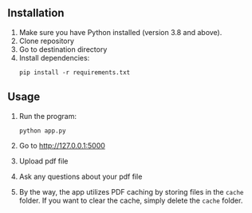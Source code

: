## Installation

1. Make sure you have Python installed (version 3.8 and above).
2. Clone repository
3. Go to destination directory
3. Install dependencies:
    ```
    pip install -r requirements.txt
    ```

## Usage


1. Run the program:
    ```
    python app.py
    ```
2. Go to http://127.0.0.1:5000
3. Upload pdf file
4. Ask any questions about your pdf file

5. By the way, the app utilizes PDF caching by storing files in the `cache` folder. If you want to clear the cache, simply delete the `cache` folder.
